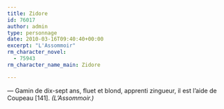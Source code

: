 ```yaml
---
title: Zidore
id: 76017
author: admin
type: personnage
date: 2010-03-16T09:40:40+00:00
excerpt: "L'Assommoir"
rm_character_novel:
  - 75943
rm_character_name_main: Zidore

---
```

— Gamin de dix-sept ans, fluet et blond, apprenti zingueur, il est l&rsquo;aide de Coupeau [141]. _(L&rsquo;Assommoir.)_